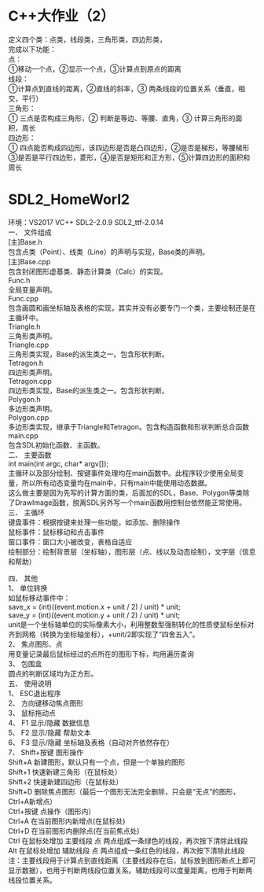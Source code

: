 # C++大作业（2）  
定义四个类：点类，线段类，三角形类，四边形类，  
完成以下功能：  
点：  
①移动一个点，②显示一个点，③计算点到原点的距离  
线段：  
①计算点到直线的距离，②直线的斜率，③ 两条线段的位置关系（垂直，相交，平行）  
三角形：  
① 三点是否构成三角形，② 判断是等边、等腰、直角，③ 计算三角形的面积，周长  
四边形：  
① 四点能否构成四边形，该四边形是否是凸四边形，②是否是梯形，等腰梯形③是否是平行四边形，菱形，④是否是矩形和正方形，⑤计算四边形的面积和周长  



# SDL2_HomeWorl2  
环境：VS2017 VC++   SDL2-2.0.9   SDL2_ttf-2.0.14  
一、	文件组成  
[主]Base.h  
	包含点类（Point）、线类（Line）的声明与实现，Base类的声明。  
[主]Base.cpp  
	包含封闭图形虚基类、静态计算类（Calc）的实现。  
Func.h  
	全局变量声明。  
Func.cpp  
	包含画圆和画坐标轴及表格的实现，其实并没有必要专门一个类，主要绘制还是在主循环中。  
Triangle.h  
	三角形类声明。  
Triangle.cpp  
	三角形类实现，Base的派生类之一。包含形状判断。  
Tetragon.h  
	四边形类声明。  
Tetragon.cpp  
	四边形类实现，Base的派生类之一。包含形状判断。  
Polygon.h  
	多边形类声明。  
Polygon.cpp  
	多边形类实现，继承于Triangle和Tetragon。包含构造函数和形状判断总合函数  
main.cpp  
	包含SDL初始化函数、主函数。  
二、	主要函数  
int main(int argc, char* argv[]);  
主循环以及部分绘制、按键事件处理均在main函数中。此程序较少使用全局变量，所以所有动态变量均在main中，只有main中能使用动态数据。  
这么做主要是因为先写的计算方面的类，后面加的SDL，Base、Polygon等类除了DrawImage函数，脱离SDL另外写一个main函数用控制台依然能正常使用。  
三、	主循环  
键盘事件：根据按键来处理一些功能，如添加、删除操作  
鼠标事件：鼠标移动和点击事件  
窗口事件：窗口大小被改变，表格自适应  
绘制部分：绘制背景层（坐标轴），图形层（点、线以及动态绘制），文字层（信息和帮助）  

四、	其他  
1、	单位转换  
如鼠标移动事件中：  
save_x = (int)((event.motion.x + unit / 2) / unit) * unit;  
save_y = (int)((event.motion.y + unit / 2) / unit) * unit;  
unit是一个坐标轴单位的实际像素大小，利用整数型强制转化的性质使鼠标坐标对齐到网格（转换为坐标轴坐标），+unit/2即实现了“四舍五入”。  
2、	焦点图形、点  
用变量记录最后鼠标经过的点所在的图形下标，均用遍历查询  
3、	包围盒  
圆点的判断区域均为正方形。  
五、	使用说明  
1、	ESC退出程序  
2、	方向键移动焦点图形  
3、	鼠标拖动点  
4、	F1 显示/隐藏 数据信息  
5、	F2 显示/隐藏 帮助文本  
6、	F3 显示/隐藏 坐标轴及表格（自动对齐依然存在）  
7、	Shift+按键 图形操作  
Shift+A 新建图形，默认只有一个点，但是一个单独的图形  
Shift+1 快速新建三角形（在鼠标处）  
Shift+2 快速新建四边形（在鼠标处）  
Shift+D 删除焦点图形（最后一个图形无法完全删除，只会是“无点”的图形，Ctrl+A新增点）  
Ctrl+按键 点操作（图形内）  
Ctrl+A  在当前图形内新增点(在鼠标处)  
Ctrl+D  在当前图形内删除点(在当前焦点处)  
		Ctrl 在鼠标处增加 主要线段 点 两点组成一条绿色的线段，再次按下清除此线段  
		Alt  在鼠标处增加 辅助线段 点 两点组成一条红色的线段，再次按下清除此线段  
		注：主要线段用于计算点到直线距离（主要线段存在后，鼠标放到图形断点上即可显示数据），也用于判断两线段位置关系。辅助线段可以度量距离，也用于判断两线段位置关系。  


